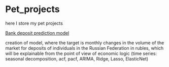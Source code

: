 # Pet_projects
here I store my pet projects

[Bank deposit prediction model](https://github.com/DariaMishina/Pet_projects/tree/master/Bank_deposit)

creation of model, where the target is monthly changes in the volume of the market for deposits of individuals in the Russian Federation in rubles, which will be explainable from the point of view of economic logic (time series: seasonal decomposition, acf, pacf, ARIMA, Ridge, Lasso, ElasticNet)
